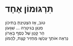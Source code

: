 # תִּרְגּוּמוֹן אֶחָד

טוֹב, אָז הִצְטַיַּנְתָּ בַּתִּיכוֹן\
מְנַגֵּן בְּגִיטָרָה ... שִׁגָּעוֹן\
הַר קָטָן שֶׁל כֶּסֶף בָּאָרוֹן\
נַרְאֶה אוֹתְךָ עַכְשָׁו מַחְזִיר קְצָת, לַהֲמוֹן
